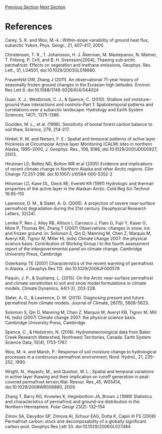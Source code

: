 ---
---

[Previous Section](solution.html)
[Next Section](appendix.html)


# References

Carey, S. K. and Woo, M.-k.: Within-slope variability of ground heat flux, subarctic Yukon, Phys. Geogr., 21, 407–417, 2000.

Christensen, T. R., T. Johansson, H. J. Åkerman, M. Mastepanov, N. Malmer, T. Friborg, P. Crill, and B. H. Svensson(2004), Thawing sub‐arctic permafrost: Effects on vegetation and methane emissions, Geophys. Res. Lett., 31, L04501, doi:10.1029/2003GL018680.

Frauenfeld OW, Zhang J (2011). An observational 71-year history of seasonally frozen ground changes in the Eurasian high latitudes. Environ Res Lett 6. doi:10.1088/1748-9326/6/4/044024

Guan, X. J., Westbrook, C. J., & Spence, C. (2010). Shallow soil moisture–ground thaw interactions and controls–Part 1: Spatiotemporal patterns and correlations over a subarctic landscape. Hydrology and Earth System Sciences, 14(7), 1375-1386.

Goulden, M. L., et al. (1998), Sensitivity of boreal forest carbon balance to soil thaw, Science, 279, 214–217.

Hinkel, K. M. and Nelson, F. E.: Spatial and temporal patterns of active layer thickness at Circumpolar Active layer Monitoring (CALM) sites in northern Alaska, 1995–2000, J. Geophys. Res., 108, 8186, doi:10.1029/2001JD000927, 2003.

Hinzman LD, Bettez ND, Bolton WR et al (2005) Evidence and implications of recent climate change in Northern Alaska and
other Arctic regions. Clim Change 72:251–298. doi:10.1007/ s10584-005-5352-2

Hinzman LD, Kane DL, Gieck RE, Everett KR (1991) Hydrologic and thermal-properties of the active layer in the Alaskan Arctic. Cold Reg Sci Technol 19:95–110

Lawrence, D. M., & Slater, A. G. (2005). A projection of severe near‐surface permafrost degradation during the 21st century. Geophysical Research Letters, 32(24).

Lemke P, Ren J, Alley RB, Allison I, Carrasco J, Flato G, Fujii Y, Kaser G, Mote P, Thomas RH, Zhang T (2007) Observations: changes in snow, ice and frozen ground. In: Solomon S, Qin D, Manning M, Chen Z, Marquis M, Averyt KB, Tignor M, Miller HL (eds) Climate change 2007: the physical science basis. Contribution of Working Group I to the fourth assessment report of the intergovernmental panel on climate change. Cambridge University Press, Cambridge

Osterkamp TE (2007) Characteristics of the recent warming of permafrost in Alaska. J Geophys Res 112. doi:10.1029/2006JF000578

Paquin, J. P., & Sushama, L. (2015). On the Arctic near-surface permafrost and climate sensitivities to soil and snow model formulations in climate models. Climate Dynamics, 44(1-2), 203-228.

Slater, A. G., & Lawrence, D. M. (2013). Diagnosing present and future permafrost from climate models. Journal of Climate, 26(15), 5608-5623.

Solomon S, Qin D, Manning M, Chen Z, Marquis M, Averyt KB, Tignor M, Mill HL (eds) (2007) Climate change 2007: the physical science basis. Cambridge University Press, Cambridge

Spence, C., & Hedstrom, N. (2018). Hydrometeorological data from Baker Creek Research Watershed, Northwest Territories, Canada. Earth System Science Data, 10(4), 1753-1767.

Woo, M.-k. and Marsh, P.: Response of soil moisture change to hydrological processes in a continuous permafrost environment, Nord. Hydrol., 21, 235–252, 1990.

Wright, N., Hayashi, M., and Quinton, W. L.: Spatial and temporal variations in active layer thawing and their implication on runoff generation in peat-covered permafrost terrain,Wat. Resour. Res.,45, W05414, doi:10.1029/2008WR006880, 2009.

Zhang T, Barry RG, Knowles K, Heginbottom JA, Brown J (1999) Statistics and characteristics of permafrost and ground-ice
distribution in the Northern Hemisphere. Polar Geogr 23(2): 132–154

Zimov SA, Davydov SP, Zimova AI, Schuur EAG, Dutta K, Capin III FS (2006) Permafrost carbon: stock and decomposability of a globally significant carbon pool. Geophys Res Lett 33. doi:10.1029/2006GL027484
